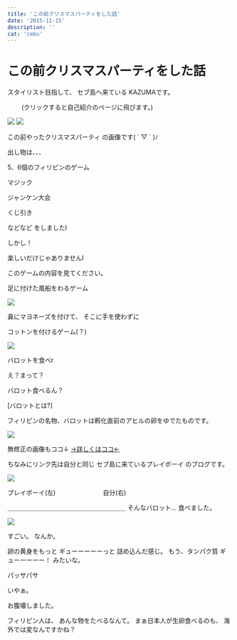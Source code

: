 ```yaml
---
title: 'この前クリスマスパーティをした話'
date: '2015-11-15'
description: ''
cat: 'cebu'
---
```


# この前クリスマスパーティをした話

スタイリスト目指して、
セブ島へ来ている
KAZUMAです。

        (クリックすると自己紹介のページに飛びます。)

![](/img/2015-11-15.jpg)
![](/img/2015-11-15_2.jpg)


 

この前やったクリスマスパーティ
の画像です( ´ ▽ ` )ﾉ




出し物は、、、




5、6個のフィリピンのゲーム




マジック




ジャンケン大会




くじ引き




などなど をしましたI




しかし！




楽しいだけじゃありませんI




このゲームの内容を見てください。




足に付けた風船をわるゲーム

![](/img/2015-11-15_3.jpg)

鼻にマヨネーズを付けて、
そこに手を使わずに

コットンを付けるゲーム(？)

![](/img/2015-11-15_4.jpg)




バロットを食べr







え？まって？




バロット食べるん？













[バロットとは?]

フィリピンの名物、バロットは孵化直前のアヒルの卵をゆでたものです。



![](/img/2015-11-15_5.jpg)




無修正の画像もココ↓
[→詳しくはココ←](http://s.ameblo.jp/soshiro777blue/entry-12033509079.html)




ちなみにリンク先は自分と同じ
セブ島に来ているプレイボーイ
のブログです。



![](/img/2015-11-15_6.jpg)

プレイボーイ(左)                           自分(右)







＿＿＿＿＿＿＿＿＿＿＿＿＿＿＿＿＿＿＿
そんなバロット…
食べました。



![](/img/2015-11-15_7.jpg)



すごい。
なんか。




卵の黄身をもっと
ギューーーーーっと
詰め込んだ感じ。
もう、タンパク質
ギューーーーー！
みたいな。




パッサパサ




いやぁ。




お腹壊しました。




フィリピン人は、
あんな物をたべるなんて。
まぁ日本人が生卵食べるのも、
海外では変なんですかね？